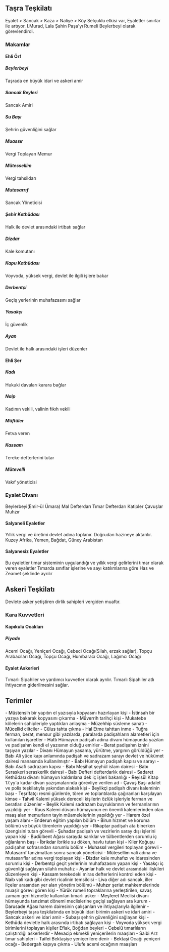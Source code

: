 ## Taşra Teşkilatı
Eyalet > Sancak > Kaza > Naliye > Köy
Selçuklu etkisi var, Eyaletler sınırlar ile artıyor. I.Murad, Lala Şahin Paşa'yı Rumeli Beylerbeyi olarak görevlendirdi.

### Makamlar

#### Ehli Örf

##### Beylerbeyi
Taşrada en büyük idari ve askeri amir

##### Sancak Beyleri
Sancak Amiri

##### Su Başı
Şehrin güvenliğini sağlar

##### Muassır
Vergi Toplayan Memur

##### Mütessellim
Vergi tahsildarı

##### Mutasarrıf
Sancak Yöneticisi

##### Şehir Kethüdası
Halk ile devlet arasındaki irtibatı sağlar

##### Dizdar
Kale komutanı

##### Kapu Kethüdası
Voyvoda, yüksek vergi, devlet ile ilgili işlere bakar

##### Derbentçi
Geçiş yerlerinin muhafazasını sağlar

##### Yasakçı
İç güvenlik

##### Ayan
Devlet ile halk arasındaki işleri düzenler

#### Ehli Şer

##### Kadı
Hukuki davaları karara bağlar

##### Naip
Kadının vekili, valinin fıkıh vekili

##### Müftüler
Fetva veren

##### Kassam
Tereke defterlerini tutar

##### Mütevelli
Vakıf yöneticisi

### Eyalet Divanı
Beylerbeyi(Emir-ül Ümara)
Mal Defterdarı
Tımar Defterdarı
Katipler
Çavuşlar
Muhzır

#### Salyaneli Eyaletler
Yıllık vergi ve üretimi devlet adına toplanır. Doğrudan hazineye aktarılır.
Kuzey Afrika, Yemen, Bağdat, Güney Arabistan

#### Salyanesiz Eyaletler
Bu eyaletler tımar sisteminin uygulandığı ve yıllık vergi gelirlerini tımar olarak veren eyaletler
Tımarda sınıflar işlerine ve sayı katılımlarına göre Has ve Zeamet şeklinde ayrılır

## Askeri Teşkilatı
Devlete asker yetiştiren dirlik sahipleri vergiden muaftır.

### Kara Kuvvetleri
#### Kapıkulu Ocakları
##### Piyade
Acemi Ocağı, Yeniçeri Ocağı, Cebeci Ocağı(Silah, erzak sağlar), Topçu Arabacıları Ocağı, Topçu Ocağı, Humbaracı Ocağı, Lağımcı Ocağı

#### Eyalet Askerleri
Tımarlı Sipahiler ve yardımcı kuvvetler olarak ayrılır. Tımarlı Sipahiler atlı ihtiyacının giderilmesini sağlar.

## Terimler
<font color="black">- Müstensih </font>bir yapıtın el yazısıyla kopyasını hazırlayan kişi
<font color="black">- İstinsah </font>bir yazıya bakarak kopyasını çıkarma
<font color="black">- Müverrih </font>tarihçi kişi
<font color="black">- Mukatebe </font>kölelerin sahipleriyle yaptıkları anlaşma
<font color="black">- Müzehhip </font>süsleme sanatı
<font color="black">- Mücellid </font>ciltciler
<font color="black">- Cülus </font>tahta çıkma
<font color="black">- Hal </font>Etme tahttan inme
<font color="black">- Tuğra </font>ferman, berat, mensur gibi yazılarda, paralarda padişahların alametleri için kullanılan işaretler
<font color="black">- Hattı </font>Hümayun padişah adına divanı hümayunda yazılan ve padişahın kendi el yazısının olduğu emirler
<font color="black">- Berat </font>padişahın iznini taşıyan yazılar
<font color="black">- Divanı </font>Hümayun yasama, yürütme, yargının görüldüğü yer
<font color="black">- Babı </font>Ali yüce kapı anlamında padişah ve sadrazam sarayı devlet ve hükümet dairesi manasında kullanılmıştır
<font color="black">- Babı </font>Hümayun padişah kapısı ve sarayı
<font color="black">- Babı </font>Asafi sadrazam kapısı
<font color="black">- Babı </font>Meşihat şeyhül islam dairesi
<font color="black">- Babı </font>Seraskeri seraskerlik dairesi
<font color="black">- Babı </font>Defteri defterdarlık dairesi
<font color="black">- Sadaret </font>Kethüdası divanı hümayun kaldırılana dek iç işleri bakanlığı
<font color="black">- Reyisül </font>Kitap 17.yy'a kadar divan yazışmalarında görevliye verilen ad
<font color="black">- Çavuş </font>Başı adalet ve polis teşkilatıyla yakından alakalı kişi
<font color="black">- Beylikçi </font>padişah divanı kaleminin başı
<font color="black">- Teşrifatçı </font>resmi günlerde, tören ve toplantılarda çağıranları karşılayan kimse
<font color="black">- Tahvil </font>Kalemi yüksek dereceli kişilerin özlük işleriyle ferman ve beratları düzenler
<font color="black">- Beylik </font>Kalemi sadrazam buyruklarının ve fermanlarının yazıldığı yer
<font color="black">- Ruus </font>Kalemi düvanı hümayunun en önemli kalemlerinden olan maaş alan memurların tayin müamelelerinin yapıldığı yer
<font color="black">- Harem </font>özel yaşam alanı
<font color="black">- Enderun </font>eğitim yapılan bölüm
<font color="black">- Birun </font>hizmet ve koruma bölümü ve büyük törenlerin yapıldığı yer
<font color="black">- Rikaptar </font>padişah ata binerken üzengisini tutan görevli
<font color="black">- Şuhadar </font>padişah ve vezirlerin saray dışı işlerini yapan kişi
<font color="black">- Budülbent </font>Ağası sarayda sarıklar ve tülbentlerden sorumlu iç oğlanların başı
<font color="black">- İbrikdar </font>ibrikle su döken, havlu tutan kişi
<font color="black">- Kiler </font>Koğuşu padişahın sofrasından sorumlu bölüm
<font color="black">- Muhassıl </font>vergileri toplayan görevli
<font color="black">- Mutasarrıf </font>tanzimattan sonra sancak yöneticisi
<font color="black">- Mütesellim </font>vali adına ve mutasarıflar adına vergi toplayan kişi
<font color="black">- Dizdar </font>kale muhafızı ve idaresinden sorumlu kişi
<font color="black">- Derbentçi </font>geçit yerlerinin muhafazasını yapan kişi
<font color="black">- Yasakçı </font>iç güvenliği sağlayan silahlı muhafız
<font color="black">- Ayanlar </font>halk ve devlet arasındaki ilişkileri düzenleyen kişi
<font color="black">- Kassam </font>terekedeki miras defterlerini kontrol eden kişi
<font color="black">- Naib </font>vali kadı gibi devlet ricalinin temsilcisi
<font color="black">- Liva </font>diğer adı sancak, iller ilçeler arasından yer alan yönetim bölümü
<font color="black">- Muhzır </font>şeriat mahkemelerinde muaşir görevi gören kişi
<font color="black">- Yürük </font>rumeli topraklarına yerleştirilen, savaş zamanı geri hizmette kullanılan tımarlı asker
<font color="black">- Meşferet </font>Meclisi divanı hümayunda tanzimat dönemi meclislerine geçişi sağlayan ara kurum
<font color="black">- Darusade </font>Ağası harem dairesinin çalışanları ve ihtiyaçlarıyla ilgilenir
<font color="black">- Beylerbeyi </font>taşra teşkilatında en büyük idari birimin askeri ve idari amiri
<font color="black">- Sancak </font>askeri ve idari amir
<font color="black">- Subaşı </font>şehrin güvenliğini sağlayan kişi
<font color="black">- Kethüda </font>devletle halk arasında irtibatı sağlayan kişi
<font color="black">- Voyvoda </font>yüksek vergi birimlerini toplayan kişiler Eflak, Boğdan beyleri
<font color="black">- Cebelü </font>tımarlıların çalıştırdığı askerlerdir
<font color="black">- Mevacip </font>ekmekli yeniçerilerin maaşları
<font color="black">- Saibi </font>Arz tımar sahipleri
<font color="black">- Taifei </font>Bektaşiye yeniçerilere denir
<font color="black">- Bektaşi </font>Ocağı yeniçeri ocağı
<font color="black">- Bedergah </font>kapıya çıkma
<font color="black">- Ulufe </font>acemi ocağının maaşları
